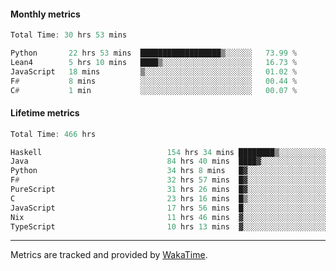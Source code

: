 #### Monthly metrics
<!--START_SECTION:wakamonthly-->

```asm
Total Time: 30 hrs 53 mins

Python       22 hrs 53 mins  ██████████████████▒░░░░░░   73.99 %
Lean4        5 hrs 10 mins   ████▒░░░░░░░░░░░░░░░░░░░░   16.73 %
JavaScript   18 mins         ▒░░░░░░░░░░░░░░░░░░░░░░░░   01.02 %
F#           8 mins          ░░░░░░░░░░░░░░░░░░░░░░░░░   00.44 %
C#           1 min           ░░░░░░░░░░░░░░░░░░░░░░░░░   00.07 %
```

<!--END_SECTION:wakamonthly-->
#### Lifetime metrics
<!--START_SECTION:wakalifetime-->

```asm
Total Time: 466 hrs

Haskell                            154 hrs 34 mins ████████▒░░░░░░░░░░░░░░░░   33.08 %
Java                               84 hrs 40 mins  ████▓░░░░░░░░░░░░░░░░░░░░   18.12 %
Python                             34 hrs 8 mins   █▓░░░░░░░░░░░░░░░░░░░░░░░   07.31 %
F#                                 32 hrs 57 mins  █▓░░░░░░░░░░░░░░░░░░░░░░░   07.05 %
PureScript                         31 hrs 26 mins  █▓░░░░░░░░░░░░░░░░░░░░░░░   06.73 %
C                                  23 hrs 16 mins  █▒░░░░░░░░░░░░░░░░░░░░░░░   04.98 %
JavaScript                         17 hrs 56 mins  █░░░░░░░░░░░░░░░░░░░░░░░░   03.84 %
Nix                                11 hrs 46 mins  ▓░░░░░░░░░░░░░░░░░░░░░░░░   02.52 %
TypeScript                         10 hrs 13 mins  ▓░░░░░░░░░░░░░░░░░░░░░░░░   02.19 %
```

<!--END_SECTION:wakalifetime-->

---

Metrics are tracked and provided by [WakaTime](https://github.com/athul/waka-readme).
